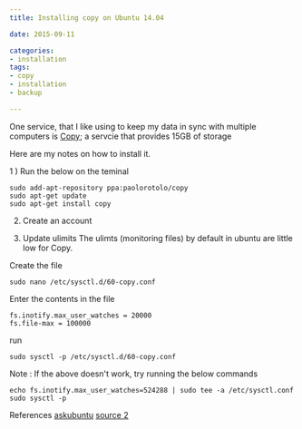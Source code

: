 ```yaml
---
title: Installing copy on Ubuntu 14.04

date: 2015-09-11

categories:
- installation
tags:
- copy
- installation
- backup

---
```


One service, that I like using to keep my data in sync with multiple computers is [Copy](https://www.copy.com/page/); a servcie that provides 15GB of storage

Here are my notes on how to install it.
<!--more-->

1 ) Run the below on the teminal
```
sudo add-apt-repository ppa:paolorotolo/copy
sudo apt-get update
sudo apt-get install copy
```

2) Create an account

3) Update ulimits
The ulimts (monitoring files) by default in ubuntu are little low for Copy.

Create the file
```
sudo nano /etc/sysctl.d/60-copy.conf
```

Enter the contents in the file
```
fs.inotify.max_user_watches = 20000
fs.file-max = 100000
```

run
```
sudo sysctl -p /etc/sysctl.d/60-copy.conf
```

Note : If the above doesn't work, try running the below commands

```
echo fs.inotify.max_user_watches=524288 | sudo tee -a /etc/sysctl.conf
sudo sysctl -p
```



References
[askubuntu](http://askubuntu.com/questions/454936/copy-app-error-the-open-file-ulimit-level-is-too-low-please-increase-it-other)
[source 2](http://tranduyhung.joomla.com/18-copy-on-linux-the-open-file-ulimit-level-is-too-low-please-increase-it-otherwise-changes-will-not-be-detected-properly)
